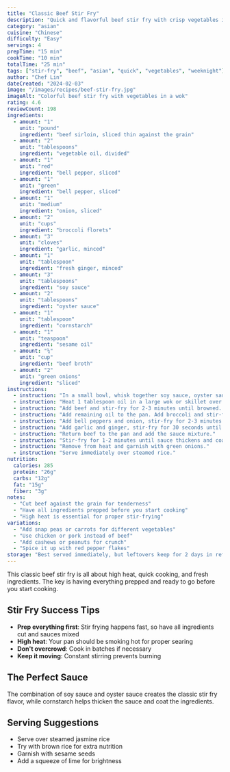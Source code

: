 ```yaml
---
title: "Classic Beef Stir Fry"
description: "Quick and flavorful beef stir fry with crisp vegetables in a savory sauce"
category: "asian"
cuisine: "Chinese"
difficulty: "Easy"
servings: 4
prepTime: "15 min"
cookTime: "10 min"
totalTime: "25 min"
tags: ["stir-fry", "beef", "asian", "quick", "vegetables", "weeknight"]
author: "Chef Lin"
dateCreated: "2024-02-03"
image: "/images/recipes/beef-stir-fry.jpg"
imageAlt: "Colorful beef stir fry with vegetables in a wok"
rating: 4.6
reviewCount: 198
ingredients:
  - amount: "1"
    unit: "pound"
    ingredient: "beef sirloin, sliced thin against the grain"
  - amount: "2"
    unit: "tablespoons"
    ingredient: "vegetable oil, divided"
  - amount: "1"
    unit: "red"
    ingredient: "bell pepper, sliced"
  - amount: "1"
    unit: "green"
    ingredient: "bell pepper, sliced"
  - amount: "1"
    unit: "medium"
    ingredient: "onion, sliced"
  - amount: "2"
    unit: "cups"
    ingredient: "broccoli florets"
  - amount: "3"
    unit: "cloves"
    ingredient: "garlic, minced"
  - amount: "1"
    unit: "tablespoon"
    ingredient: "fresh ginger, minced"
  - amount: "3"
    unit: "tablespoons"
    ingredient: "soy sauce"
  - amount: "2"
    unit: "tablespoons"
    ingredient: "oyster sauce"
  - amount: "1"
    unit: "tablespoon"
    ingredient: "cornstarch"
  - amount: "1"
    unit: "teaspoon"
    ingredient: "sesame oil"
  - amount: "¼"
    unit: "cup"
    ingredient: "beef broth"
  - amount: "2"
    unit: "green onions"
    ingredient: "sliced"
instructions:
  - instruction: "In a small bowl, whisk together soy sauce, oyster sauce, cornstarch, sesame oil, and beef broth."
  - instruction: "Heat 1 tablespoon oil in a large wok or skillet over high heat."
  - instruction: "Add beef and stir-fry for 2-3 minutes until browned. Remove and set aside."
  - instruction: "Add remaining oil to the pan. Add broccoli and stir-fry for 2 minutes."
  - instruction: "Add bell peppers and onion, stir-fry for 2-3 minutes until crisp-tender."
  - instruction: "Add garlic and ginger, stir-fry for 30 seconds until fragrant."
  - instruction: "Return beef to the pan and add the sauce mixture."
  - instruction: "Stir-fry for 1-2 minutes until sauce thickens and coats everything."
  - instruction: "Remove from heat and garnish with green onions."
  - instruction: "Serve immediately over steamed rice."
nutrition:
  calories: 285
  protein: "26g"
  carbs: "12g"
  fat: "15g"
  fiber: "3g"
notes:
  - "Cut beef against the grain for tenderness"
  - "Have all ingredients prepped before you start cooking"
  - "High heat is essential for proper stir-frying"
variations:
  - "Add snap peas or carrots for different vegetables"
  - "Use chicken or pork instead of beef"
  - "Add cashews or peanuts for crunch"
  - "Spice it up with red pepper flakes"
storage: "Best served immediately, but leftovers keep for 2 days in refrigerator"
---
```


This classic beef stir fry is all about high heat, quick cooking, and fresh ingredients. The key is having everything prepped and ready to go before you start cooking.

## Stir Fry Success Tips

- **Prep everything first**: Stir frying happens fast, so have all ingredients cut and sauces mixed
- **High heat**: Your pan should be smoking hot for proper searing
- **Don't overcrowd**: Cook in batches if necessary
- **Keep it moving**: Constant stirring prevents burning

## The Perfect Sauce

The combination of soy sauce and oyster sauce creates the classic stir fry flavor, while cornstarch helps thicken the sauce and coat the ingredients.

## Serving Suggestions

- Serve over steamed jasmine rice
- Try with brown rice for extra nutrition
- Garnish with sesame seeds
- Add a squeeze of lime for brightness
